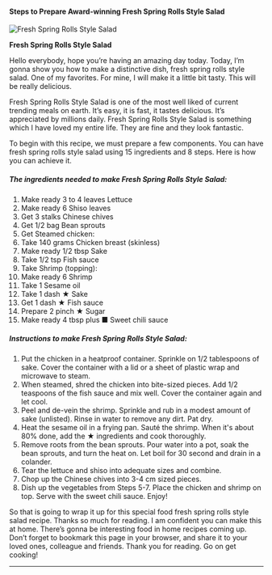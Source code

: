             

#### Steps to Prepare Award-winning Fresh Spring Rolls Style Salad

![Fresh Spring Rolls Style Salad](https://img-global.cpcdn.com/recipes/6721962006020096/751x532cq70/fresh-spring-rolls-style-salad-recipe-main-photo.jpg)

**Fresh Spring Rolls Style Salad**

Hello everybody, hope you’re having an amazing day today. Today, I’m gonna show you how to make a distinctive dish, fresh spring rolls style salad. One of my favorites. For mine, I will make it a little bit tasty. This will be really delicious.

Fresh Spring Rolls Style Salad is one of the most well liked of current trending meals on earth. It’s easy, it is fast, it tastes delicious. It’s appreciated by millions daily. Fresh Spring Rolls Style Salad is something which I have loved my entire life. They are fine and they look fantastic.

To begin with this recipe, we must prepare a few components. You can have fresh spring rolls style salad using 15 ingredients and 8 steps. Here is how you can achieve it.

##### The ingredients needed to make Fresh Spring Rolls Style Salad:

1.  Make ready 3 to 4 leaves Lettuce
2.  Make ready 6 Shiso leaves
3.  Get 3 stalks Chinese chives
4.  Get 1/2 bag Bean sprouts
5.  Get Steamed chicken:
6.  Take 140 grams Chicken breast (skinless)
7.  Make ready 1/2 tbsp Sake
8.  Take 1/2 tsp Fish sauce
9.  Take Shrimp (topping):
10.  Make ready 6 Shrimp
11.  Take 1 Sesame oil
12.  Take 1 dash ★ Sake
13.  Get 1 dash ★ Fish sauce
14.  Prepare 2 pinch ★ Sugar
15.  Make ready 4 tbsp plus ■ Sweet chili sauce

##### Instructions to make Fresh Spring Rolls Style Salad:

1.  Put the chicken in a heatproof container. Sprinkle on 1/2 tablespoons of sake. Cover the container with a lid or a sheet of plastic wrap and microwave to steam.
2.  When steamed, shred the chicken into bite-sized pieces. Add 1/2 teaspoons of the fish sauce and mix well. Cover the container again and let cool.
3.  Peel and de-vein the shrimp. Sprinkle and rub in a modest amount of sake (unlisted). Rinse in water to remove any dirt. Pat dry.
4.  Heat the sesame oil in a frying pan. Sauté the shrimp. When it's about 80% done, add the ★ ingredients and cook thoroughly.
5.  Remove roots from the bean sprouts. Pour water into a pot, soak the bean sprouts, and turn the heat on. Let boil for 30 second and drain in a colander.
6.  Tear the lettuce and shiso into adequate sizes and combine.
7.  Chop up the Chinese chives into 3-4 cm sized pieces.
8.  Dish up the vegetables from Steps 5-7. Place the chicken and shrimp on top. Serve with the sweet chili sauce. Enjoy!

So that is going to wrap it up for this special food fresh spring rolls style salad recipe. Thanks so much for reading. I am confident you can make this at home. There’s gonna be interesting food in home recipes coming up. Don’t forget to bookmark this page in your browser, and share it to your loved ones, colleague and friends. Thank you for reading. Go on get cooking!

* * *